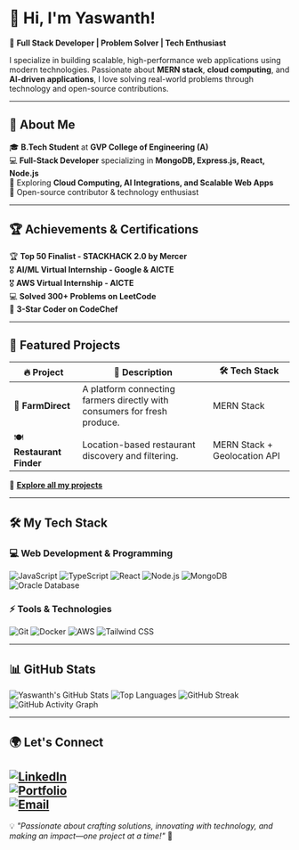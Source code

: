 
# **👋 Hi, I'm Yaswanth!**  
🚀 **Full Stack Developer | Problem Solver | Tech Enthusiast**

I specialize in building scalable, high-performance web applications using modern technologies. Passionate about **MERN stack**, **cloud computing**, and **AI-driven applications**, I love solving real-world problems through technology and open-source contributions.

---  

## **🌟 About Me**

🎓 **B.Tech Student** at **GVP College of Engineering (A)**  
💻 **Full-Stack Developer** specializing in **MongoDB, Express.js, React, Node.js**  
🌱 Exploring **Cloud Computing, AI Integrations, and Scalable Web Apps**  
🚀 Open-source contributor & technology enthusiast  

---  

## **🏆 Achievements & Certifications**

🏆 **Top 50 Finalist - STACKHACK 2.0 by Mercer**  
🎖️ **AI/ML Virtual Internship - Google & AICTE**  
🎖️ **AWS Virtual Internship - AICTE**  
💻 **Solved 300+ Problems on LeetCode**  
🏅 **3-Star Coder on CodeChef**  

---  

## **🚀 Featured Projects**

| 🔥 Project | 📝 Description | 🛠️ Tech Stack |
|------------|--------------|---------------|
| 🌾 **FarmDirect** | A platform connecting farmers directly with consumers for fresh produce. | MERN Stack |
| 🍽️ **Restaurant Finder** | Location-based restaurant discovery and filtering. | MERN Stack + Geolocation API |

🔗 **[Explore all my projects](#)**  

---  

## **🛠️ My Tech Stack**

### **💻 Web Development & Programming**
![JavaScript](https://img.shields.io/badge/JavaScript-F7DF1E?style=flat-square&logo=javascript&logoColor=black)
![TypeScript](https://img.shields.io/badge/TypeScript-3178C6?style=flat-square&logo=typescript&logoColor=white)
![React](https://img.shields.io/badge/React-61DAFB?style=flat-square&logo=react&logoColor=black)
![Node.js](https://img.shields.io/badge/Node.js-339933?style=flat-square&logo=node.js&logoColor=white)
![MongoDB](https://img.shields.io/badge/MongoDB-47A248?style=flat-square&logo=mongodb&logoColor=white)
![Oracle Database](https://img.shields.io/badge/Oracle-F80000?style=flat-square&logo=oracle&logoColor=white)

### **⚡ Tools & Technologies**
![Git](https://img.shields.io/badge/Git-F05032?style=flat-square&logo=git&logoColor=white)
![Docker](https://img.shields.io/badge/Docker-2496ED?style=flat-square&logo=docker&logoColor=white)
![AWS](https://img.shields.io/badge/AWS-232F3E?style=flat-square&logo=amazon-aws&logoColor=white)
![Tailwind CSS](https://img.shields.io/badge/Tailwind_CSS-06B6D4?style=flat-square&logo=tailwind-css&logoColor=white)

---  

## **📊 GitHub Stats**

![Yaswanth's GitHub Stats](https://github-readme-stats.vercel.app/api?username=Yaswanthvijjapu&show_icons=true&theme=radical)
![Top Languages](https://github-readme-stats.vercel.app/api/top-langs/?username=Yaswanthvijjapu&layout=compact&theme=radical)
![GitHub Streak](https://github-readme-streak-stats.herokuapp.com/?user=Yaswanthvijjapu&theme=radical)
![GitHub Activity Graph](https://github-readme-activity-graph.vercel.app/graph?username=Yaswanthvijjapu&theme=radical)

---  

## **🌍 Let's Connect**
[![LinkedIn](https://img.shields.io/badge/LinkedIn-0077B5?style=for-the-badge&logo=linkedin&logoColor=white)](https://linkedin.com/in/yaswanth-vijjapu-2572a7291)  
[![Portfolio](https://img.shields.io/badge/Portfolio-FF5722?style=for-the-badge&logo=google-chrome&logoColor=white)](https://yourportfolio.com)  
[![Email](https://img.shields.io/badge/Email-D14836?style=for-the-badge&logo=gmail&logoColor=white)](mailto:yaswanthvijjapu799@gmail.com)  
---  

💡 *"Passionate about crafting solutions, innovating with technology, and making an impact—one project at a time!"* 🚀  

